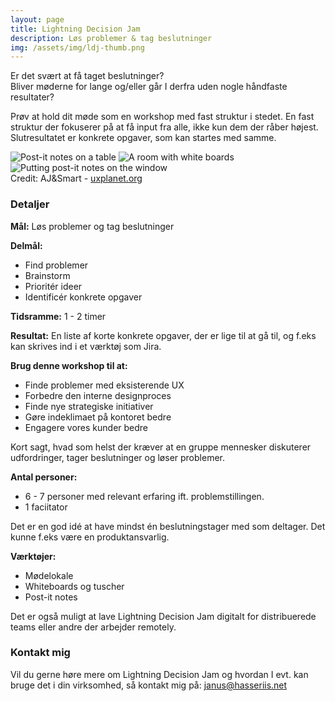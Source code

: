 ```yaml
---
layout: page
title: Lightning Decision Jam
description: Løs problemer & tag beslutninger
img: /assets/img/ldj-thumb.png
---
```


Er det svært at få taget beslutninger? <br />
Bliver møderne for lange og/eller går I derfra uden nogle håndfaste resultater?

Prøv at hold dit møde som en workshop med fast struktur i stedet.
En fast struktur der fokuserer på at få input fra alle, ikke kun dem der råber højest.
Slutresultatet er konkrete opgaver, som kan startes med samme.

<div class="img_row">
    <img class="col one left" src="{{ site.baseurl }}/assets/img/ldj-ajs-1.jpeg" alt="Post-it notes on a table"/>
    <img class="col one left" src="{{ site.baseurl }}/assets/img/ldj-ajs-2.jpeg" alt="A room with white boards" />
    <img class="col one left" src="{{ site.baseurl }}/assets/img/ldj-ajs-3.jpeg" alt="Putting post-it notes on the window" />
</div>
<div class="col three caption">
    Credit: AJ&Smart - <a href="https://uxplanet.org/lightning-decision-jam-a-workshop-to-solve-any-problem-65bb42af41dc" target="_blank">uxplanet.org</a>
</div>

### Detaljer

**Mål:** Løs problemer og tag beslutninger

**Delmål:**

- Find problemer
- Brainstorm
- Prioritér ideer
- Identificér konkrete opgaver

**Tidsramme:** 1 - 2 timer

**Resultat:** En liste af korte konkrete opgaver, der er lige til at gå til, og f.eks kan skrives ind i et værktøj som Jira.

**Brug denne workshop til at:**

- Finde problemer med eksisterende UX
- Forbedre den interne designproces
- Finde nye strategiske initiativer
- Gøre indeklimaet på kontoret bedre
- Engagere vores kunder bedre

Kort sagt, hvad som helst der kræver at en gruppe mennesker diskuterer udfordringer, tager beslutninger og løser problemer.

**Antal personer:**

- 6 - 7 personer med relevant erfaring ift. problemstillingen.
- 1 faciitator

Det er en god idé at have mindst én beslutningstager med som deltager. Det kunne f.eks være en produktansvarlig.

**Værktøjer:**

- Mødelokale
- Whiteboards og tuscher
- Post-it notes

Det er også muligt at lave Lightning Decision Jam digitalt for distribuerede teams eller andre der arbejder remotely.

### Kontakt mig

Vil du gerne høre mere om Lightning Decision Jam og hvordan I evt. kan bruge det i din virksomhed, så kontakt mig på: <a href="mailto:janus@hasseriis.net">janus@hasseriis.net</a>
